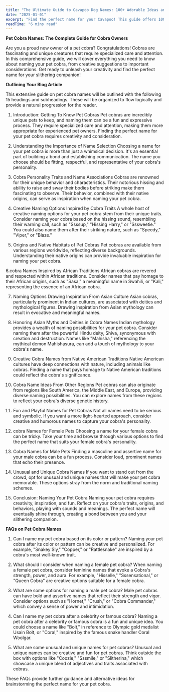 ```yaml
---
title: "The Ultimate Guide to Cavapoo Dog Names: 100+ Adorable Ideas and Tips"
date: "2025-01-01"
excerpt: "Find the perfect name for your Cavapoo! This guide offers 100+ adorable name ideas, tips for choosing, and inspiration to help you find the ideal match for your furry friend."
readTime: "6 mins read"
---
```


**Pet Cobra Names: The Complete Guide for Cobra Owners**

Are you a proud new owner of a pet cobra? Congratulations! Cobras are fascinating and unique creatures that require specialized care and attention. In this comprehensive guide, we will cover everything you need to know about naming your pet cobra, from creative suggestions to important considerations. Get ready to unleash your creativity and find the perfect name for your slithering companion!

**Outlining Your Blog Article**

This extensive guide on pet cobra names will be outlined with the following 15 headings and subheadings. These will be organized to flow logically and provide a natural progression for the reader. 

1. Introduction: Getting To Know Pet Cobras
Pet cobras are incredibly unique pets to keep, and naming them can be a fun and expressive process. 
They require specialized care and attention, making them more appropriate for experienced pet owners. 
Finding the perfect name for your pet cobra requires creativity and consideration. 

2. Understanding the Importance of Name Selection
Choosing a name for your pet cobra is more than just a whimsical decision. 
It's an essential part of building a bond and establishing communication. 
The name you choose should be fitting, respectful, and representative of your cobra's personality. 

3. Cobra Personality Traits and Name Associations
Cobras are renowned for their unique behavior and characteristics. 
Their notorious hissing and ability to raise and sway their bodies before striking make them fascinating to observe. 
Their behavior, combined with their native origins, can serve as inspiration when naming your pet cobra. 

4. Creative Naming Options Inspired by Cobra Traits
A whole host of creative naming options for your pet cobra stem from their unique traits. 
Consider naming your cobra based on the hissing sound, resembling their warning call, such as "Ssssup," "Hissing Harry," or "Sssweetie." 
You could also name them after their striking nature, such as "Speedy," "Viper," or "Blaze." 

5. Origins and Native Habitats of Pet Cobras
Pet cobras are available from various regions worldwide, reflecting diverse backgrounds. 
Understanding their native origins can provide invaluable inspiration for naming your pet cobra. 

6.cobra Names Inspired by African Traditions
African cobras are revered and respected within African traditions. 
Consider names that pay homage to their African origins, such as "Sasa," a meaningful name in Swahili, or "Kali," representing the essence of an African cobra. 

7. Naming Options Drawing Inspiration From Asian Culture
Asian cobras, particularly prominent in Indian cultures, are associated with deities and mythological figures. 
Drawing inspiration from Asian mythology can result in evocative and meaningful names. 

8. Honoring Asian Myths and Deities in Cobra Names
Indian mythology provides a wealth of naming possibilities for your pet cobra. 
Consider naming them after the powerful Hindu deity, Shiva, synonymous with creation and destruction. 
Names like "Mahisha," referencing the mythical demon Mahishasura, can add a touch of mythology to your cobra's name. 

9. Creative Cobra Names from Native American Traditions
Native American cultures have deep connections with nature, including animals like cobras. 
Finding a name that pays homage to Native American traditions could reflect the cobra's significance. 

10. Cobra Name Ideas From Other Regions
Pet cobras can also originate from regions like South America, the Middle East, and Europe, providing diverse naming possibilities. 
You can explore names from these regions to reflect your cobra's diverse genetic history. 

11. Fun and Playful Names for Pet Cobras
Not all names need to be serious and symbolic. 
If you want a more light-hearted approach, consider creative and humorous names to capture your cobra's personality. 

12. cobra Names for Female Pets
Choosing a name for your female cobra can be tricky. Take your time and browse through various options to find the perfect name that suits your female cobra's personality. 

13. Cobra Names for Male Pets
Finding a masculine and assertive name for your male cobra can be a fun process. Consider loud, prominent names that echo their presence. 

14. Unusual and Unique Cobra Names
If you want to stand out from the crowd, opt for unusual and unique names that will make your pet cobra memorable. 
These options stray from the norm and traditional naming schemes. 

15. Conclusion: Naming Your Pet Cobra
Naming your pet cobra requires creativity, inspiration, and fun. Reflect on your cobra's traits, origins, and behaviors, playing with sounds and meanings. 
The perfect name will eventually shine through, creating a bond between you and your slithering companion. 

**FAQs on Pet Cobra Names** 

1.  Can I name my pet cobra based on its color or pattern?
 Naming your pet cobra after its color or pattern can be creative and personalized. For example, "Snakey Sly," "Copper," or "Rattlesnake" are inspired by a cobra's most well-known trait. 

2. What should I consider when naming a female pet cobra?
When naming a female pet cobra, consider feminine names that evoke a Cobra's strength, power, and aura. For example, "Hisselle," "Sssensational," or "Queen Cobra" are creative options suitable for a female cobra. 

3. What are some options for naming a male pet cobra?
Male pet cobras can have bold and assertive names that reflect their strength and vigor. Consider options such as "Hornet," "Crush," or "Cobra Commander," which convey a sense of power and intimidation. 

4. Can I name my pet cobra after a celebrity or famous cobra?
 Naming a pet cobra after a celebrity or famous cobra is a fun and unique idea. You could choose a name like "Bolt," in reference to Olympic gold medalist Usain Bolt, or "Coral," inspired by the famous snake handler Coral Woolgar. 

5. What are some unusual and unique names for pet cobras?
Unusual and unique names can be creative and fun for pet cobras. Think outside the box with options like "Coozie," "Sssmile," or "Slitherina," which showcase a unique blend of adjectives and traits associated with cobras. 

These FAQs provide further guidance and alternative ideas for brainstorming the perfect name for your pet cobra.